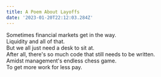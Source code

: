 ```yaml
---
title: A Poem About Layoffs
date: '2023-01-20T22:12:03.284Z'
---
```


Sometimes financial markets get in the way.  
Liquidity and all of that.  
But we all just need a desk to sit at.  
After all, there's so much code that still needs to be written.  
Amidst management's endless chess game.  
To get more work for less pay.  
